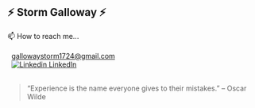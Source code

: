 ## :zap: Storm Galloway :zap:

📫 How to reach me...<br /><br />
    &nbsp; gallowaystorm1724@gmail.com<br />
    &nbsp; [![Linkedin](https://i.stack.imgur.com/gVE0j.png) LinkedIn](https://www.linkedin.com/in/stormgalloway)<br /><br />
    
> “Experience is the name everyone gives to their mistakes.” – Oscar Wilde

